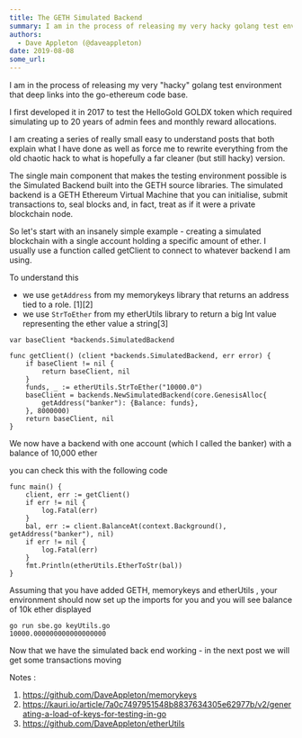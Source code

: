 ```yaml
---
title: The GETH Simulated Backend
summary: I am in the process of releasing my very hacky golang test environment that deep links into the go-ethereum code base. I first developed it in 2017 to test the HelloGold GOLDX token which required simulating up to 20 years of admin fees and monthly reward allocations. I am creating a series of really small easy to understand posts that both explain what I have done as well as force me to rewrite everything from the old chaotic hack to what is hopefully a far cleaner (but still hacky) version. Th
authors:
  - Dave Appleton (@daveappleton)
date: 2019-08-08
some_url: 
---
```


I am in the process of releasing my very "hacky" golang test environment that deep links into the go-ethereum  code base.

I first developed it in 2017 to test the HelloGold GOLDX token which required simulating up to 20 years of admin fees and monthly reward allocations. 

I am creating a series of really small easy to understand posts that both explain what I have done as well as force me to rewrite everything from the old chaotic hack to what is hopefully a far cleaner (but still hacky) version.

The single main component that makes the testing environment possible is the Simulated Backend built into the GETH source libraries. The simulated backend is a GETH Ethereum Virtual Machine that you can initialise, submit transactions to, seal blocks and, in fact, treat as if it were a private blockchain node.

So let's start with an insanely simple example - creating a simulated blockchain with a single account holding a specific amount of ether. I usually use a function called getClient to connect to whatever backend I am using.

To understand this 

- we use `getAddress` from my memorykeys library that returns an address tied to a role. [1][2]
- we use `StrToEther` from my etherUtils library to return a big Int value representing the ether value a string[3]

```
var baseClient *backends.SimulatedBackend

func getClient() (client *backends.SimulatedBackend, err error) {
	if baseClient != nil {
		return baseClient, nil
	}
	funds, _ := etherUtils.StrToEther("10000.0")
	baseClient = backends.NewSimulatedBackend(core.GenesisAlloc{
		getAddress("banker"): {Balance: funds},
	}, 8000000)
	return baseClient, nil
}
```

We now have a backend with one account (which I called the banker) with a balance of 10,000 ether

you can check this with the following code

```
func main() {
	client, err := getClient()
	if err != nil {
		log.Fatal(err)
	}
	bal, err := client.BalanceAt(context.Background(), getAddress("banker"), nil)
	if err != nil {
		log.Fatal(err)
	}
	fmt.Println(etherUtils.EtherToStr(bal))
}
```
Assuming that you have added GETH, memorykeys and etherUtils , your environment should now set up the imports for you and you will see balance of 10k ether displayed

```
go run sbe.go keyUtils.go 
10000.000000000000000000
```

Now that we have the simulated back end working - in the next post we will get some transactions moving

Notes :

1. https://github.com/DaveAppleton/memorykeys
2. https://kauri.io/article/7a0c7497951548b8837634305e62977b/v2/generating-a-load-of-keys-for-testing-in-go
3. https://github.com/DaveAppleton/etherUtils

